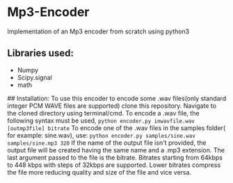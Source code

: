 # Mp3-Encoder
Implementation of an Mp3 encoder from scratch using python3 
## Libraries used:
<ul>
  <li>Numpy</li>
  <li>Scipy.signal</li>
  <li>math</li>
</ul>
## Installation:
To use this encoder to encode some .wav files(only standard integer PCM WAVE files are supported) clone this repository. Navigate to the cloned directory using terminal/cmd. To encode a .wav file, the following syntax must be used,
<code>python encoder.py inwavfile.wav [outmp3file] bitrate</code>
To encode one of the .wav files in the samples folder( for example: sine.wav), use:
<code>python encoder.py samples/sine.wav samples/sine.mp3 320</code>
If the name of the output file isn't provided, the output file will be created having the same name and a .mp3 extension. The last argument passed to the file is the bitrate. Bitrates starting from 64kbps to 448 kbps with steps of 32kbps are supported. Lower bitrates compress the file more reducing quality and size of the file and vice versa.
